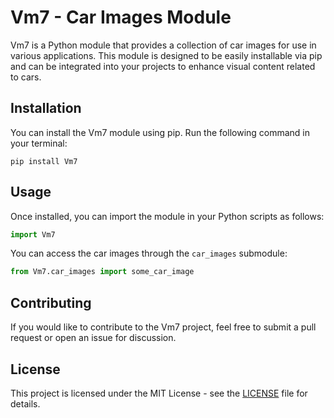 # Vm7 - Car Images Module

Vm7 is a Python module that provides a collection of car images for use in various applications. This module is designed to be easily installable via pip and can be integrated into your projects to enhance visual content related to cars.

## Installation

You can install the Vm7 module using pip. Run the following command in your terminal:

```
pip install Vm7
```

## Usage

Once installed, you can import the module in your Python scripts as follows:

```python
import Vm7
```

You can access the car images through the `car_images` submodule:

```python
from Vm7.car_images import some_car_image
```

## Contributing

If you would like to contribute to the Vm7 project, feel free to submit a pull request or open an issue for discussion.

## License

This project is licensed under the MIT License - see the [LICENSE](LICENSE) file for details.